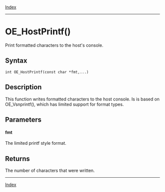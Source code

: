 [Index](index.md)

---
# OE_HostPrintf()

Print formatted characters to the host's console.

## Syntax

    int OE_HostPrintf(const char *fmt,...)
## Description 

This function writes formatted characters to the host console. Is is based on OE_Vsnprintf(), which has limited support for format types.



## Parameters

#### fmt

The limited printf style format.

## Returns

The number of characters that were written.

---
[Index](index.md)

